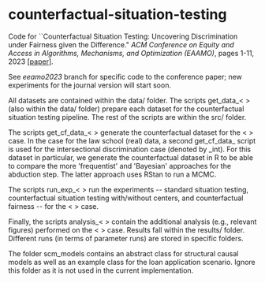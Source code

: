 # counterfactual-situation-testing

Code for ``Counterfactual Situation Testing: Uncovering Discrimination under Fairness given the Difference." *ACM Conference on Equity and Access in Algorithms, Mechanisms, and Optimization (EAAMO)*, pages 1-11, 2023 [[paper]](https://dl.acm.org/doi/10.1145/3617694.3623222). 

See *eeamo2023* branch for specific code to the conference paper; new experiments for the journal version will start soon.

All datasets are contained within the data/ folder. The scripts get_data_< > (also within the data/ folder) prepare each dataset for the counterfactual situation testing pipeline. The rest of the scripts are within the src/ folder. 

The scripts get_cf_data_< > generate the counterfactual dataset for the < > case. In the case for the law school (real) data, a second get_cf_data_ script is used for the intersectional discrimination case (denoted by _int). For this dataset in particular, we generate the counterfactual dataset in R to be able to compare the more 'frequentist' and 'Bayesian' approaches for the abduction step. The latter approach uses RStan to run a MCMC.

The scripts run_exp_< > run the experiments -- standard situation testing, counterfactual situation testing with/without centers, and counterfactual fairness -- for the < > case. 

Finally, the scripts analysis_< > contain the additional analysis (e.g., relevant figures) performed on the < > case. Results fall within the results/ folder. Different runs (in terms of parameter runs) are stored in specific folders. 

The folder scm_models contains an abstract class for structural causal models as well as an example class for the loan application scenario. Ignore this folder as it is not used in the current implementation.
